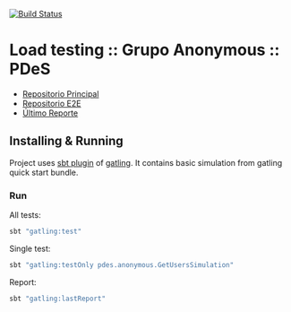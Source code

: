 [![Build Status](https://travis-ci.org/PracticaDS/pdes-tp-load-testing-anonymous.svg?branch=master)](https://travis-ci.org/PracticaDS/pdes-tp-load-testing-anonymous)

# Load testing :: Grupo Anonymous :: PDeS

* [Repositorio Principal](https://github.com/PracticaDS/pdes-tp-anonymous)
* [Repositorio E2E](https://github.com/PracticaDS/pdes-tp-e2e-anonymous)
* [Último Reporte](https://practicads.github.io/pdes-tp-load-testing-anonymous/)

## Installing & Running

Project uses [sbt plugin][sbtplugindoc] of [gatling][gatlingdoc].
It contains basic simulation from gatling quick start bundle.

[sbtplugindoc]: https://gatling.io/docs/current/extensions/sbt_plugin/
[gatlingdoc]: https://gatling.io/docs/current/advanced_tutorial/

### Run

All tests:

```sh
sbt "gatling:test"
```

Single test:

```sh
sbt "gatling:testOnly pdes.anonymous.GetUsersSimulation"
```

Report:

```sh
sbt "gatling:lastReport"
```
